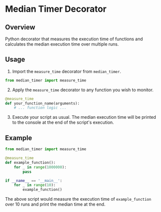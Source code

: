
# Median Timer Decorator

## Overview

Python decorator that measures the execution time of functions and calculates the median execution time over multiple runs. 

## Usage

1. Import the `measure_time` decorator from `median_timer`.

```python
from median_timer import measure_time
```

2. Apply the `measure_time` decorator to any function you wish to monitor.

```python
@measure_time
def your_function_name(arguments):
    # ... function logic ...
```

3. Execute your script as usual. The median execution time will be printed to the console at the end of the script's execution.

## Example

```python
from median_timer import measure_time

@measure_time
def example_function():
    for _ in range(1000000):
        pass

if __name__ == '__main__':
    for _ in range(10):
        example_function()
```

The above script would measure the execution time of `example_function` over 10 runs and print the median time at the end.
